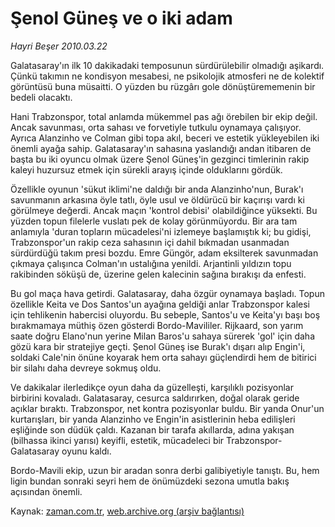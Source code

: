 # Şenol Güneş ve o iki adam

*Hayri Beşer 2010.03.22*

<td class="columnist-detail">
<p>Galatasaray'ın ilk 10 dakikadaki temposunun sürdürülebilir olmadığı aşikardı. Çünkü takımın ne kondisyon mesabesi, ne psikolojik atmosferi ne de kolektif görüntüsü buna müsaitti. O yüzden bu rüzgârı gole dönüştürememenin bir bedeli olacaktı.</p>
<p>
<div id="haberMetinDiv">
<p>Hani Trabzonspor, total anlamda mükemmel pas ağı örebilen bir ekip değil. Ancak savunması, orta sahası ve forvetiyle tutkulu oynamaya çalışıyor. Ayrıca Alanzinho ve Colman gibi topa akıl, beceri ve estetik yükleyebilen iki önemli ayağa sahip. Galatasaray'ın sahasına yaslandığı andan itibaren de başta bu iki oyuncu olmak üzere Şenol Güneş'in gezginci timlerinin rakip kaleyi huzursuz etmek için sürekli arayış içinde olduklarını gördük.
<p> Özellikle oyunun 'sükut iklimi'ne daldığı bir anda Alanzinho'nun, Burak'ı savunmanın arkasına öyle tatlı, öyle usul ve öldürücü bir kaçırışı vardı ki görülmeye değerdi. Ancak maçın 'kontrol debisi' olabildiğince yüksekti. Bu yüzden topun filelerle vuslatı pek de kolay görünmüyordu. Bir ara tam anlamıyla 'duran topların mücadelesi'ni izlemeye başlamıştık ki; bu gidişi, Trabzonspor'un rakip ceza sahasının içi dahil bıkmadan usanmadan sürdürdüğü takım presi bozdu. Emre Güngör, adam eksilterek savunmadan çıkmaya çalışınca Colman'ın ustalığına yenildi. Arjantinli yıldızın topu rakibinden söküşü de, üzerine gelen kalecinin sağına bırakışı da enfesti.
<p> Bu gol maça hava getirdi. Galatasaray, daha özgür oynamaya başladı. Topun özellikle Keita ve Dos Santos'un ayağına geldiği anlar Trabzonspor kalesi için tehlikenin habercisi oluyordu. Bu sebeple, Santos'u ve Keita'yı başı boş bırakmamaya müthiş özen gösterdi Bordo-Mavililer. Rijkaard, son yarım saate doğru Elano'nun yerine Milan Baros'u sahaya sürerek 'gol' için daha gözü kara bir stratejiye geçti. Şenol Güneş ise Burak'ı dışarı alıp Engin'i, soldaki Cale'nin önüne koyarak hem orta sahayı güçlendirdi hem de bitirici bir silahı daha devreye sokmuş oldu.
<p> Ve dakikalar ilerledikçe oyun daha da güzelleşti, karşılıklı pozisyonlar birbirini kovaladı. Galatasaray, cesurca saldırırken, doğal olarak geride açıklar bıraktı. Trabzonspor, net kontra pozisyonlar buldu. Bir yanda Onur'un kurtarışları, bir yanda Alanzinho ve Engin'in asistlerinin heba edilişleri eşliğinde son düdük çaldı. Kazanan bir tarafa akıllarda, adına yakışan (bilhassa ikinci yarısı) keyifli, estetik, mücadeleci bir Trabzonspor-Galatasaray oyunu kaldı.
<p> Bordo-Mavili ekip, uzun bir aradan sonra derbi galibiyetiyle tanıştı. Bu, hem ligin bundan sonraki seyri hem de önümüzdeki sezona umutla bakış açısından önemli. </p></p></p></p></p></div>
</p>
<a href="http://web.archive.org/web/20101224183954/mailto:h.beser@zaman.com.tr">
</a></td>

Kaynak: [zaman.com.tr](http://zaman.com.tr/yazar.do?yazino=964340), [web.archive.org (arşiv bağlantısı)](http://web.archive.org/web/20101224183954/http://zaman.com.tr/yazar.do?yazino=964340)
